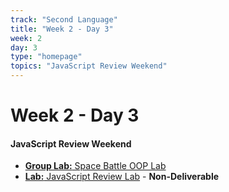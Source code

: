 ```yaml
---
track: "Second Language"
title: "Week 2 - Day 3"
week: 2
day: 3
type: "homepage"
topics: "JavaScript Review Weekend"
---
```


# Week 2 - Day 3

#### JavaScript Review Weekend
- [**Group Lab:** Space Battle OOP Lab](/frontend-fundamentals/week-2/day-3/labs/space-battle-oop-lab/)
- [**Lab:** JavaScript Review Lab](/frontend-fundamentals/week-2/day-3/labs/javascript-review-lab/) - **Non-Deliverable**



